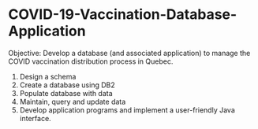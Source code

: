 # COVID-19-Vaccination-Database-Application

Objective: Develop a database (and associated application) to manage the COVID vaccination distribution process in Quebec.

  1. Design a schema
  2. Create a database using DB2
  3. Populate database with data
  4. Maintain, query and update data
  5. Develop application programs and implement a user-friendly Java interface.
